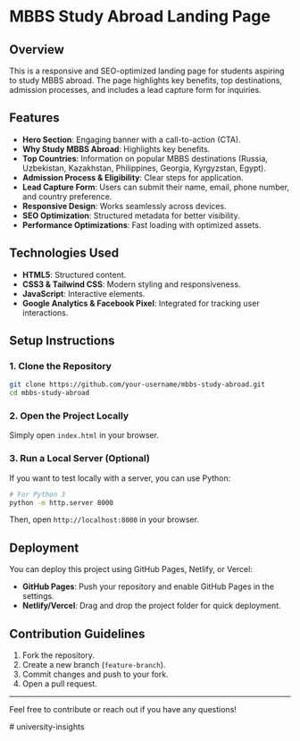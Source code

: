 # MBBS Study Abroad Landing Page

## Overview
This is a responsive and SEO-optimized landing page for students aspiring to study MBBS abroad. The page highlights key benefits, top destinations, admission processes, and includes a lead capture form for inquiries.

## Features
- **Hero Section**: Engaging banner with a call-to-action (CTA).
- **Why Study MBBS Abroad**: Highlights key benefits.
- **Top Countries**: Information on popular MBBS destinations (Russia, Uzbekistan, Kazakhstan, Philippines, Georgia, Kyrgyzstan, Egypt).
- **Admission Process & Eligibility**: Clear steps for application.
- **Lead Capture Form**: Users can submit their name, email, phone number, and country preference.
- **Responsive Design**: Works seamlessly across devices.
- **SEO Optimization**: Structured metadata for better visibility.
- **Performance Optimizations**: Fast loading with optimized assets.

## Technologies Used
- **HTML5**: Structured content.
- **CSS3 & Tailwind CSS**: Modern styling and responsiveness.
- **JavaScript**: Interactive elements.
- **Google Analytics & Facebook Pixel**: Integrated for tracking user interactions.

## Setup Instructions
### 1. Clone the Repository
```bash
git clone https://github.com/your-username/mbbs-study-abroad.git
cd mbbs-study-abroad 
```
### 2. Open the Project Locally
Simply open `index.html` in your browser.

### 3. Run a Local Server (Optional)
If you want to test locally with a server, you can use Python:
```bash
# For Python 3
python -m http.server 8000
```
Then, open `http://localhost:8000` in your browser.

## Deployment
You can deploy this project using GitHub Pages, Netlify, or Vercel:
- **GitHub Pages**: Push your repository and enable GitHub Pages in the settings.
- **Netlify/Vercel**: Drag and drop the project folder for quick deployment.

## Contribution Guidelines
1. Fork the repository.
2. Create a new branch (`feature-branch`).
3. Commit changes and push to your fork.
4. Open a pull request.

---
Feel free to contribute or reach out if you have any questions!

#   u n i v e r s i t y - i n s i g h t s 
 
 
